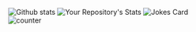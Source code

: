 ![Github stats](https://github-readme-stats.vercel.app/api?username=akktrsst)
![Your Repository's Stats](https://github-readme-stats.vercel.app/api/top-langs/?username=akktrsst&theme=blue-green)
![Jokes Card](https://readme-jokes.vercel.app/api)    
![counter](https://env0zcz69ntsn0e.m.pipedream.net)


